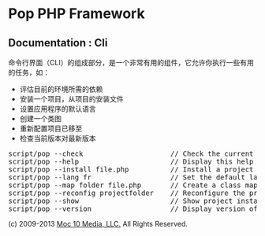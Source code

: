 Pop PHP Framework
=================

Documentation : Cli
-------------------

命令行界面（CLI）的组成部分，是一个非常有用的组件，它允许你执行一些有用的任务，如：

* 评估目前的环境所需的依赖
* 安装一个项目，从项目的安装文件
* 设置应用程序的默认语言
* 创建一个类图
* 重新配置项目已移至
* 检查当前版本对最新版本

<pre>
script/pop --check                     // Check the current configuration for required dependencies
script/pop --help                      // Display this help
script/pop --install file.php          // Install a project based on the install file specified
script/pop --lang fr                   // Set the default language for the project
script/pop --map folder file.php       // Create a class map file from the source folder and save to the output file
script/pop --reconfig projectfolder    // Reconfigure the project based on the new location of the project
script/pop --show                      // Show project install instructions
script/pop --version                   // Display version of Pop PHP Framework and latest available
</pre>

(c) 2009-2013 [Moc 10 Media, LLC.](http://www.moc10media.com) All Rights Reserved.
